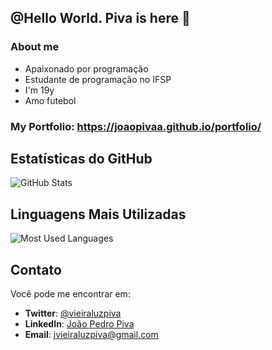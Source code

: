 ## @Hello World. Piva is here 👋

### About me
- Apaixonado por programação
- Estudante de programação no IFSP
- I'm 19y
- Amo futebol

### My Portfolio: <a href="https://joaopivaa.github.io/portfolio/">https://joaopivaa.github.io/portfolio/</a>

## Estatísticas do GitHub

![GitHub Stats](https://github-readme-stats.vercel.app/api?username=joaopivaa&show_icons=true&hide_title=true&count_private=true&hide=prs&theme=radical)

## Linguagens Mais Utilizadas

![Most Used Languages](https://github-readme-stats.vercel.app/api/top-langs/?username=joaopivaa&theme=radical&layout=compact)

## Contato

Você pode me encontrar em:

- **Twitter**: [@vieiraluzpiva](https://www.instagram.com/vieiraluzpiva/)
- **LinkedIn**: [João Pedro Piva](https://linkedin.com/in/joaopiva-dev)
- **Email**: jvieiraluzpiva@gmail.com
